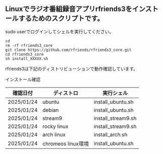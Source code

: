 ## Linuxでラジオ番組録音アプリrfriends3をインストールするためのスクリプトです。  
  
sudo userでログインしてシェルを実行してください。
   
```
cd
rm -rf rfriends3_core  
git clone https://github.com/rfriends/rfriends3_core.git
cd rfriends3_core
sh install_XXXXX.sh
```
   
rfriends3は下記のディストリビューションで動作確認しています。  
  
インストール確認  
  
|確認日付|ディストロ|実行シェル|    
|---|---|---|  
|2025/01/24|ubuntu|install_ubuntu.sh|  
|2025/01/24|debian|install_ubuntu.sh|  
|2025/01/24|stream9|install_stream9.sh|  
|2025/01/24|rocky linux|install_stream9.sh|  
|2025/01/24|arch linux|install_arch.sh|   
|2025/01/24|chromeos linux環境|install_ubuntu.sh|  
